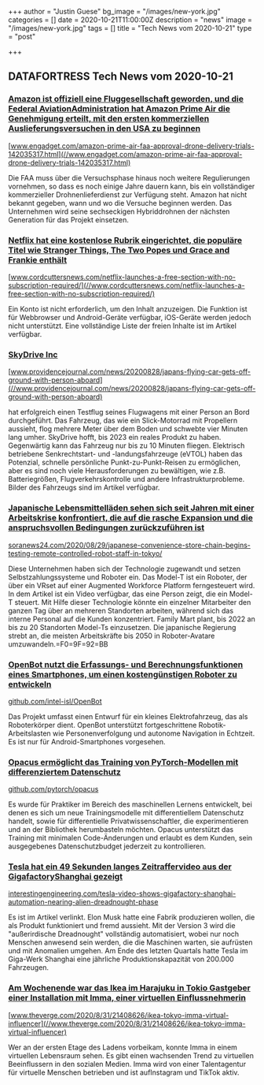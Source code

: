 +++
author = "Justin Guese"
bg_image = "/images/new-york.jpg"
categories = []
date = 2020-10-21T11:00:00Z
description = "news"
image = "/images/new-york.jpg"
tags = []
title = "Tech News vom 2020-10-21"
type = "post"

+++

        
## DATAFORTRESS Tech News vom 2020-10-21


### [Amazon ist offiziell eine Fluggesellschaft geworden, und die Federal AviationAdministration hat Amazon Prime Air die Genehmigung erteilt, mit den ersten kommerziellen Auslieferungsversuchen in den USA zu beginnen](//www.engadget.com/amazon-prime-air-faa-approval-drone-delivery-trials-142035317.html)


[www.engadget.com/amazon-prime-air-faa-approval-drone-delivery-trials-142035317.html](//www.engadget.com/amazon-prime-air-faa-approval-drone-delivery-trials-142035317.html)


Die FAA muss über die Versuchsphase hinaus noch weitere Regulierungen vornehmen, so dass es noch einige Jahre dauern kann, bis ein vollständiger kommerzieller Drohnenlieferdienst zur Verfügung steht. Amazon hat nicht bekannt gegeben, wann und wo die Versuche beginnen werden. Das Unternehmen wird seine sechseckigen Hybriddrohnen der nächsten Generation für das Projekt einsetzen.


### [Netflix hat eine kostenlose Rubrik eingerichtet, die populäre Titel wie Stranger Things, The Two Popes und Grace and Frankie enthält](//www.cordcuttersnews.com/netflix-launches-a-free-section-with-no-subscription-required/)


[www.cordcuttersnews.com/netflix-launches-a-free-section-with-no-subscription-required/](//www.cordcuttersnews.com/netflix-launches-a-free-section-with-no-subscription-required/)


Ein Konto ist nicht erforderlich, um den Inhalt anzuzeigen. Die Funktion ist für Webbrowser und Android-Geräte verfügbar, iOS-Geräte werden jedoch nicht unterstützt. Eine vollständige Liste der freien Inhalte ist im Artikel verfügbar.


### [SkyDrive Inc](//www.providencejournal.com/news/20200828/japans-flying-car-gets-off-ground-with-person-aboard)


[www.providencejournal.com/news/20200828/japans-flying-car-gets-off-ground-with-person-aboard](//www.providencejournal.com/news/20200828/japans-flying-car-gets-off-ground-with-person-aboard)


hat erfolgreich einen Testflug seines Flugwagens mit einer Person an Bord durchgeführt. Das Fahrzeug, das wie ein Slick-Motorrad mit Propellern aussieht, flog mehrere Meter über dem Boden und schwebte vier Minuten lang umher. SkyDrive hofft, bis 2023 ein reales Produkt zu haben. Gegenwärtig kann das Fahrzeug nur bis zu 10 Minuten fliegen. Elektrisch betriebene Senkrechtstart- und -landungsfahrzeuge (eVTOL) haben das Potenzial, schnelle persönliche Punkt-zu-Punkt-Reisen zu ermöglichen, aber es sind noch viele Herausforderungen zu bewältigen, wie z.B. Batteriegrößen, Flugverkehrskontrolle und andere Infrastrukturprobleme. Bilder des Fahrzeugs sind im Artikel verfügbar.


### [Japanische Lebensmittelläden sehen sich seit Jahren mit einer Arbeitskrise konfrontiert, die auf die rasche Expansion und die anspruchsvollen Bedingungen zurückzuführen ist](//soranews24.com/2020/08/29/japanese-convenience-store-chain-begins-testing-remote-controlled-robot-staff-in-tokyo/)


[soranews24.com/2020/08/29/japanese-convenience-store-chain-begins-testing-remote-controlled-robot-staff-in-tokyo/](//soranews24.com/2020/08/29/japanese-convenience-store-chain-begins-testing-remote-controlled-robot-staff-in-tokyo/)


Diese Unternehmen haben sich der Technologie zugewandt und setzen Selbstzahlungssysteme und Roboter ein. Das Model-T ist ein Roboter, der über ein VRset auf einer Augmented Workforce Platform ferngesteuert wird. In dem Artikel ist ein Video verfügbar, das eine Person zeigt, die ein Model-T steuert. Mit Hilfe dieser Technologie könnte ein einzelner Mitarbeiter den ganzen Tag über an mehreren Standorten arbeiten, während sich das interne Personal auf die Kunden konzentriert. Family Mart plant, bis 2022 an bis zu 20 Standorten Model-Ts einzusetzen. Die japanische Regierung strebt an, die meisten Arbeitskräfte bis 2050 in Roboter-Avatare umzuwandeln.=F0=9F=92=BB


### [OpenBot nutzt die Erfassungs- und Berechnungsfunktionen eines Smartphones, um einen kostengünstigen Roboter zu entwickeln](//github.com/intel-isl/OpenBot)


[github.com/intel-isl/OpenBot](//github.com/intel-isl/OpenBot)


Das Projekt umfasst einen Entwurf für ein kleines Elektrofahrzeug, das als Roboterkörper dient. OpenBot unterstützt fortgeschrittene Robotik-Arbeitslasten wie Personenverfolgung und autonome Navigation in Echtzeit. Es ist nur für Android-Smartphones vorgesehen.


### [Opacus ermöglicht das Training von PyTorch-Modellen mit differenziertem Datenschutz](//github.com/pytorch/opacus)


[github.com/pytorch/opacus](//github.com/pytorch/opacus)


Es wurde für Praktiker im Bereich des maschinellen Lernens entwickelt, bei denen es sich um neue Trainingsmodelle mit differentiellem Datenschutz handelt, sowie für differentielle Privatwissenschaftler, die experimentieren und an der Bibliothek herumbasteln möchten. Opacus unterstützt das Training mit minimalen Code-Änderungen und erlaubt es dem Kunden, sein ausgegebenes Datenschutzbudget jederzeit zu kontrollieren.


### [Tesla hat ein 49 Sekunden langes Zeitraffervideo aus der GigafactoryShanghai gezeigt](//interestingengineering.com/tesla-video-shows-gigafactory-shanghai-automation-nearing-alien-dreadnought-phase)


[interestingengineering.com/tesla-video-shows-gigafactory-shanghai-automation-nearing-alien-dreadnought-phase](//interestingengineering.com/tesla-video-shows-gigafactory-shanghai-automation-nearing-alien-dreadnought-phase)


Es ist im Artikel verlinkt. Elon Musk hatte eine Fabrik produzieren wollen, die als Produkt funktioniert und fremd aussieht. Mit der Version 3 wird die "außerirdische Dreadnought" vollständig automatisiert, wobei nur noch Menschen anwesend sein werden, die die Maschinen warten, sie aufrüsten und mit Anomalien umgehen. Am Ende des letzten Quartals hatte Tesla im Giga-Werk Shanghai eine jährliche Produktionskapazität von 200.000 Fahrzeugen.


### [Am Wochenende war das Ikea im Harajuku in Tokio Gastgeber einer Installation mit Imma, einer virtuellen Einflussnehmerin](//www.theverge.com/2020/8/31/21408626/ikea-tokyo-imma-virtual-influencer)


[www.theverge.com/2020/8/31/21408626/ikea-tokyo-imma-virtual-influencer](//www.theverge.com/2020/8/31/21408626/ikea-tokyo-imma-virtual-influencer)


Wer an der ersten Etage des Ladens vorbeikam, konnte Imma in einem virtuellen Lebensraum sehen. Es gibt einen wachsenden Trend zu virtuellen Beeinflussern in den sozialen Medien. Imma wird von einer Talentagentur für virtuelle Menschen betrieben und ist aufInstagram und TikTok aktiv.